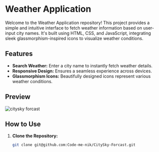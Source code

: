 # Weather Application

Welcome to the Weather Application repository! This project provides a simple and intuitive interface to fetch weather information based on user-input city names. It's built using HTML, CSS, and JavaScript, integrating sleek glassmorphism-inspired icons to visualize weather conditions.


## Features

- **Search Weather:** Enter a city name to instantly fetch weather details.
- **Responsive Design:** Ensures a seamless experience across devices.
- **Glassmorphism Icons:** Beautifully designed icons represent various weather conditions.


## Preview
![citysky forcast](https://github.com/Code-me-nik/CitySky-Forcast/assets/123573794/0f8c6e17-6138-47b4-a899-1c9ad5c88a60)




## How to Use

1. **Clone the Repository:**
   ```bash
   git clone git@github.com:Code-me-nik/CitySky-Forcast.git


